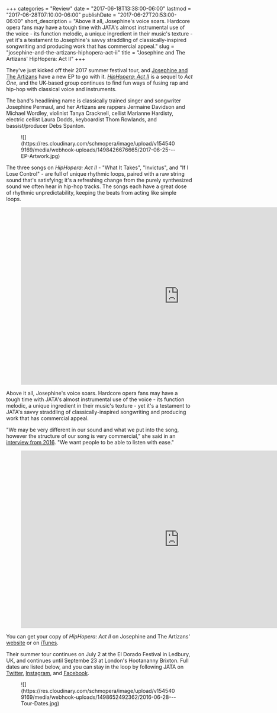 +++
categories = "Review"
date = "2017-06-18T13:38:00-06:00"
lastmod = "2017-06-28T07:10:00-06:00"
publishDate = "2017-06-27T20:53:00-06:00"
short_description = "Above it all, Josephine's voice soars. Hardcore opera fans may have a tough time with JATA's almost instrumental use of the voice - its function melodic, a unique ingredient in their music's texture - yet it's a testament to Josephine's savvy straddling of classically-inspired songwriting and producing work that has commercial appeal."
slug = "josephine-and-the-artizans-hiphopera-act-ii"
title = "Josephine and The Artizans&#039; HipHopera: Act II"
+++

They've just kicked off their 2017 summer festival tour, and [Josephine and The Artizans](/josephine-and-the-artizans-we-call-it-hip-hopera/) have a new EP to go with it. [*HipHopera: Act II*](http://www.josephineandtheartizans.com/music) is a sequel to *Act One*, and the UK-based group continues to find fun ways of fusing rap and hip-hop with classical voice and instruments. 

The band's headlining name is classically trained singer and songwriter Josephine Permaul, and her Artizans are rappers Jermaine Davidson and Michael Wordley, violinist Tanya Cracknell, cellist Marianne Hardisty, electric cellist Laura Dodds, keyboardist Thom Rowlands, and bassist/producer Debs Spanton.

<figure data-type="image">
![](https://res.cloudinary.com/schmopera/image/upload/v1545409169/media/webhook-uploads/1498426676665/2017-06-25---EP-Artwork.jpg)
</figure>

The three songs on *HipHopera: Act II* - "What It Takes", "Invictus", and "If I Lose Control" - are full of unique rhythmic loops, paired with a raw string sound that's satisfying; it's a refreshing change from the purely synthesized sound we often hear in hip-hop tracks. The songs each have a great dose of rhythmic unpredictability, keeping the beats from acting like simple loops. 

<figure data-type="video">
<iframe width="854" height="480" src="https://www.youtube.com/embed/VVxQSgtBEhg" frameborder="0" allowfullscreen></iframe>
</figure>

Above it all, Josephine's voice soars. Hardcore opera fans may have a tough time with JATA's almost instrumental use of the voice - its function melodic, a unique ingredient in their music's texture - yet it's a testament to JATA's savvy straddling of classically-inspired songwriting and producing work that has commercial appeal.

"We may be very different in our sound and what we put into the song, however the structure of our song is very commercial," she said in an [interview from 2016](http://www.schmopera.com/josephine-and-the-artizans-we-call-it-hip-hopera/). "We want people to be able to listen with ease."

<figure data-type="video">
<iframe width="854" height="480" src="https://www.youtube.com/embed/iiTTlsClspc" frameborder="0" allowfullscreen></iframe>
</figure>

You can get your copy of *HipHopera: Act II* on Josephine and The Artizans' [website](http://www.josephineandtheartizans.com/music) or on [iTunes](https://itunes.apple.com/ca/album/hiphopera-act-ii-single/id1239359866?app=music&ign-mpt=uo%3D4).

Their summer tour continues on July 2 at the El Dorado Festival in Ledbury, UK, and continues until Septembe 23 at London's Hootananny Brixton. Full dates are listed below, and you can stay in the loop by following JATA on [Twitter](https://twitter.com/Josephine_live), [Instagram](https://www.instagram.com/josephineandtheartizans/), and [Facebook](https://www.facebook.com/josephineandtheartizans).

<figure data-type="image">
![](https://res.cloudinary.com/schmopera/image/upload/v1545409169/media/webhook-uploads/1498652492362/2016-06-28---Tour-Dates.jpg)</figure>
